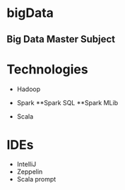 # bigData

## Big Data Master Subject 

# Technologies

* Hadoop

* Spark 
    **Spark SQL
    **Spark MLib

    
* Scala


# IDEs

* IntelliJ
* Zeppelin
* Scala prompt